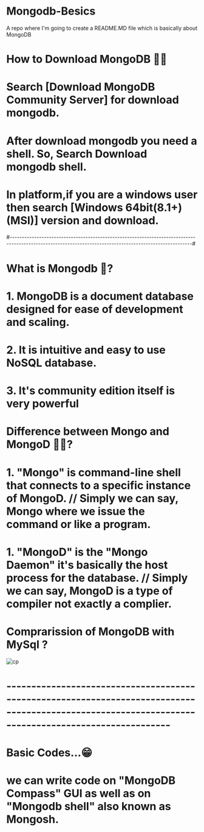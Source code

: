# Mongodb-Besics
A repo where I'm going to create a README.MD file which is basically about MongoDB

# How to Download MongoDB 🤔🤔
# Search [Download MongoDB Community Server] for download mongodb.

# After download mongodb you need a shell. So, Search Download mongodb shell.
   # In platform,if you are a windows user then search [Windows 64bit(8.1+)(MSI)] version and download.

#--------------------------------------------------------------------------------------------------------------------------------------------------------#

# What is Mongodb 🤔? 
   # 1. MongoDB is a document database designed for ease of development and scaling.
   # 2. It is intuitive and easy to use NoSQL database.
   # 3. It's community edition itself is very powerful
   
   
# Difference between Mongo and MongoD 🤷‍♂️?
   # 1. "Mongo" is command-line shell that connects to a specific instance of MongoD. // Simply we can say, Mongo where we issue the command or like a program.
   # 1. "MongoD" is the "Mongo Daemon" it's basically the host process for the database. // Simply we can say, MongoD is a type of compiler not exactly a complier.
   
# Comprarission of MongoDB with MySql ?
   ![cp](https://user-images.githubusercontent.com/70527737/211202330-2c216f05-634e-4866-89e5-e4e23a0220e5.png)
   
# --------------------------------------------------------------------------------------------------------------------------------------------------- #


# Basic Codes...😁

# we can write code on "MongoDB Compass" GUI as well as on "Mongodb shell" also known as Mongosh.

